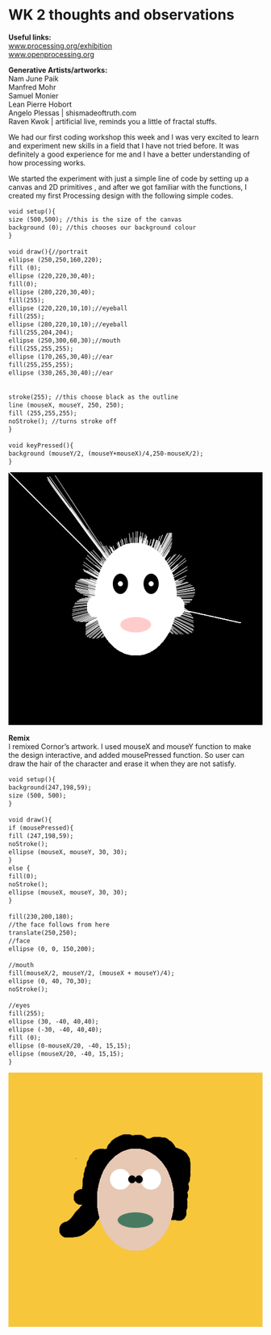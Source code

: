 # WK 2 thoughts and observations

**Useful links:<br/>**
www.processing.org/exhibition <br/>
www.openprocessing.org

**Generative Artists/artworks:<br/>**
Nam June Paik<br/>
Manfred Mohr<br/>
Samuel Monier<br/>
Lean Pierre Hobort<br/>
Angelo Plessas | shismadeoftruth.com<br/>
Raven Kwok | artificial live, reminds you a little of fractal stuffs.

We had our first coding workshop this week and I was very excited to learn and experiment new skills in a field that I have not tried before. It was definitely a good experience for me and I have a better understanding of how processing works.

We started the experiment with just a simple line of code by setting up a canvas and 2D primitives  , and after we got familiar with the functions, I created my first Processing design with the following simple codes. 

    void setup(){
    size (500,500); //this is the size of the canvas
    background (0); //this chooses our background colour
    }

    void draw(){//portrait
    ellipse (250,250,160,220);
    fill (0);
    ellipse (220,220,30,40);
    fill(0);
    ellipse (280,220,30,40);
    fill(255);
    ellipse (220,220,10,10);//eyeball
    fill(255);
    ellipse (280,220,10,10);//eyeball
    fill(255,204,204);
    ellipse (250,300,60,30);//mouth
    fill(255,255,255);
    ellipse (170,265,30,40);//ear
    fill(255,255,255);
    ellipse (330,265,30,40);//ear
   

    stroke(255); //this choose black as the outline
    line (mouseX, mouseY, 250, 250); 
    fill (255,255,255);
    noStroke(); //turns stroke off
    }

    void keyPressed(){
    background (mouseY/2, (mouseY+mouseX)/4,250-mouseX/2);
    }

![](images/portrait.jpg)

**Remix**<br/>
I remixed Cornor’s artwork. I used mouseX and mouseY function to make the design interactive, and added mousePressed function. So user can draw the hair of the character and erase it when they are not satisfy. 

    void setup(){
    background(247,198,59);
    size (500, 500);
    }

    void draw(){
    if (mousePressed){
    fill (247,198,59);
    noStroke();
    ellipse (mouseX, mouseY, 30, 30);
    }
    else {
    fill(0);
    noStroke();
    ellipse (mouseX, mouseY, 30, 30);
    }

    fill(230,200,180);
    //the face follows from here
    translate(250,250); 
    //face
    ellipse (0, 0, 150,200); 

    //mouth
    fill(mouseX/2, mouseY/2, (mouseX + mouseY)/4);
    ellipse (0, 40, 70,30); 
    noStroke();

    //eyes
    fill(255);
    ellipse (30, -40, 40,40);
    ellipse (-30, -40, 40,40);
    fill (0);
    ellipse (0-mouseX/20, -40, 15,15);
    ellipse (mouseX/20, -40, 15,15);
    }

![](images/remix.png)




